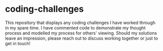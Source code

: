 # coding-challenges
This repository that displays any coding challenges I have worked through in my spare time. I have commented code to demonstrate my thought process and modelled my process for others' viewing. Should my solutions leave an impression, please reach out to discuss working together or just to get in touch!
